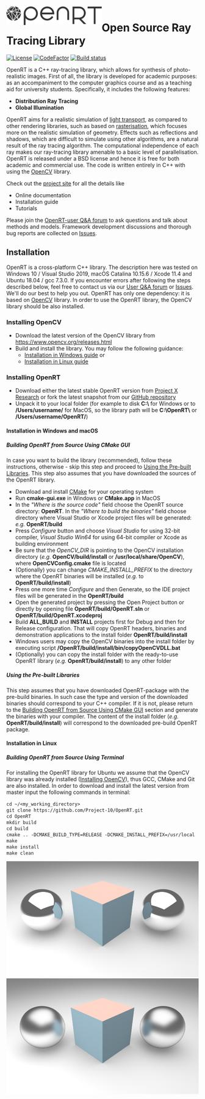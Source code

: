 <img align="left" src="doc/openrt_logo.png" width="250px">

# Open Source Ray Tracing Library

[![License](https://img.shields.io/badge/license-BSD%203--Clause-green.svg)](License.txt)
[![CodeFactor](https://www.codefactor.io/repository/github/project-10/openrt/badge)](https://www.codefactor.io/repository/github/project-10/openrt)
[![Build status](https://ci.appveyor.com/api/projects/status/lpyxixb9utmwaur3?svg=true)](https://ci.appveyor.com/project/Creator/openrt)

OpenRT is a C++ ray-tracing library, which allows for synthesis of photo-realistic images. First of all, the library is developed for academic purposes: as an accompaniment to the computer graphics course and as a teaching aid for university students. Specifically, it includes the following features:
- **Distribution Ray Tracing**
- **Global Illumination**

OpenRT aims for a realistic simulation of [light transport](https://en.wikipedia.org/wiki/Computer_graphics_lighting), as compared to other rendering libraries, such as based on [rasterisation](https://en.wikipedia.org/wiki/Rasterisation), which focuses more on the realistic simulation of geometry. Effects such as reflections and shadows, which are difficult to simulate using other algorithms, are a natural result of the ray tracing algorithm. The computational independence of each ray makes our ray-tracing library amenable to a basic level of parallelisation. OpenRT is released under a BSD license and hence it is free for both academic and commercial use. The code is written entirely in C++ with using the [OpenCV](www.opencv.org) library. 

Check out the [project site](www.openrt.org) for all the details like
- Online documentation
- Installation guide
- Tutorials

Please join the [OpenRT-user Q&A forum](http://project-10.de/forum/viewforum.php?f=33) to ask questions and talk about methods and models. Framework development discussions and thorough bug reports are collected on [Issues](https://github.com/Project-10/OpenRT/issues).

## Installation
OpenRT is a cross-platform C++ library. The description here was tested on Windows 10 / Visual Studio 2019, macOS Catalina 10.15.6 / Xcode 11.4 and Ubuntu 18.04 / gcc 7.3.0. If you encounter errors after following the steps described below, feel free to contact us via our [User Q&A forum](http://project-10.de/forum/viewforum.php?f=33) or [Issues](https://github.com/Project-10/OpenRT/issues). We'll do our best to help you out.
OpenRT has only one dependency: it is based on [OpenCV](www.opencv.org) library. In order to use the OpenRT library, the OpenCV library should be also installed.

### Installing OpenCV
- Download the latest version of the OpenCV library from https://www.opencv.org/releases.html
- Build and install the library. You may follow the following guidance:
   - [Installation in Windows guide](https://docs.opencv.org/4.4.0/d3/d52/tutorial_windows_install.html) or
   - [Installation in Linux guide](https://docs.opencv.org/4.4.0/d7/d9f/tutorial_linux_install.html)

### Installing OpenRT
- Download either the latest stable OpenRT version from [Project X Research](https://research.project-10.de/openrt/#downloads) or fork the latest snapshot from our [GitHub repository](https://github.com/Project-10/OpenRT)
- Unpack it to your local folder (for example to disk **C:\\** for Windows or to **/Users/username/** for MacOS, so the library path will be **C:\OpenRT\\** or **/Users/username/OpenRT/**)

#### Installation in Windows and macOS
##### Building OpenRT from Source Using CMake GUI
In case you want to build the library (recommended), follow these instructions, otherwise - skip this step and proceed to [Using the Pre-built Libraries](#using-the-pre-built-libraries). This step also assumes that you have downloaded the sources of the OpenRT library.

- Download and install [CMake](https://cmake.org/download/) for your operating system
- Run **cmake-gui.exe** in Windows or **CMake.app** in MacOS
- In the _"Where is the source code"_ field choose the OpenRT source directory: **OpenRT**.
In the _"Where to build the binaries"_ field choose directory where Visual Studio or Xcode project files will be generated: _e.g._ **OpenRT/build**
- Press _Configure_ button and choose _Visual Studio_ for using 32-bit compiler, _Visual Studio Win64_ for using 64-bit compiler or Xcode as building environment
- Be sure that the _OpenCV_DIR_ is pointing to the OpenCV installation directory (_e.g._ **OpenCV/build/install** or **/usr/local/share/OpenCV**), where **OpenCVConfig.cmake** file is located
- (Optionally) you can change _CMAKE_INSTALL_PREFIX_ to the directory where the OpenRT binaries will be installed (_e.g._ to **OpenRT/build/install**)
- Press one more time _Configure_ and then Generate, so the IDE project files will be generated in the **OpenRT/build**
- Open the generated project by pressing the Open Project button or directly by opening file **OpenRT/build/OpenRT.sln** or **OpenRT/build/OpenRT.xcodeproj**
- Build **ALL_BUILD** and **INSTALL** projects first for Debug and then for Release configuration. That will copy OpenRT headers, binaries and demonstration applications to the install folder **OpenRT/build/install**
- Windows users may copy the OpenCV binaries into the install folder by executing script **/OpenRT/build/install/bin/copyOpenCVDLL.bat**
- (Optionally) you can copy the install folder with the ready-to-use OpenRT library (_e.g._ **OpenRT/build/install**) to any other folder

##### Using the Pre-built Libraries
This step assumes that you have downloaded OpenRT-package with the pre-build binaries. In such case the type and version of the downloaded binaries should correspond to your C++ compiler. If it is not, please return to the [Building OpenRT from Source Using CMake GUI](#building-openrt-from-source-using-cmake-gui) section and generate the binaries with your compiler. The content of the install folder (_e.g._ **OpenRT/build/install**) will correspond to the downloaded pre-build OpenRT package.

#### Installation in Linux
##### Building OpenRT from Source Using Terminal
For installing the OpenRT library for Ubuntu we assume that the OpenCV library was already installed ([Installing OpenCV](#installing-opencv)), thus GCC, CMake and Git are also installed. In order to download and install the latest version from master input the following commands in terminal:
```
cd ~/<my_working_directory>
git clone https://github.com/Project-10/OpenRT.git
cd OpenRT
mkdir build
cd build
cmake .. -DCMAKE_BUILD_TYPE=RELEASE -DCMAKE_INSTALL_PREFIX=/usr/local
make
make install
make clean
```

![](./doc/cube_00.jpg)  
![](./doc/cube_10.jpg)
